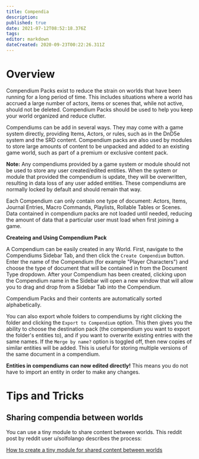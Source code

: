 ```yaml
---
title: Compendia
description: 
published: true
date: 2021-07-12T08:52:18.376Z
tags: 
editor: markdown
dateCreated: 2020-09-23T00:22:26.311Z
---
```



# Overview
Compendium Packs exist to reduce the strain on worlds that have been running for a long period of time. This includes situations where a world has accrued a large number of actors, items or scenes that, while not active, should not be deleted. Compendium Packs should be used to help you keep your world organized and reduce clutter.

Compendiums can be add in several ways. They may come with a game system directly, providing Items, Actors, or rules, such as in the DnD5e system and the SRD content.  Compendium packs are also used by modules to store large amounts of content to be unpacked and added to an existing game world, such as part of a premium or exclusive content pack.

**Note:** Any compendiums provided by a game system or module should not be used to store any user created/edited entities. When the system or module that provided the compendium is update, they will be overwritten, resulting in data loss of any user added entities. These compendiums are normally locked by default and should remain that way. 

Each Compendium can only contain one type of document: Actors, Items, Journal Entries, Macro Commands, Playlists, Rollable Tables or Scenes. Data contained in compendium packs are not loaded until needed, reducing the amount of data that a particular user must load when first joining a game.

**Createing and Using Compendium Pack**

A Compendium can be easily created in any World. First, navigate to the Compendiums Sidebar Tab, and then click the `Create Compendium` button. Enter the name of the Compendium (for example "Player Characters") and choose the type of document that will be contained in from the Document Type dropdown. After your Compendium has been created, clicking upon the Compendium name in the Sidebar will open a new window that will allow you to drag and drop from a Sidebar Tab into the Compendium.

Compendium Packs and their contents are automatically sorted alphabetically.

You can also export whole folders to compendiums by right clicking the folder and clicking the `Export to Compendium` option. This then gives you the ability to choose the destination pack (the compendium you want to export the folder's entities to), and if you want to overwrite existing entries with the same names. If the `Merge by name?` option is toggled off, then new copies of similar entities will be added. This is useful for storing multiple versions of the same document in a compendium.

**Entities in compendiums can now edited directly!**
This means you do not have to import an entity in order to make any changes. 

# Tips and Tricks

## Sharing compendia between worlds

You can use a tiny module to share content between worlds. This reddit post by reddit user u/solfolango describes the process:

[How to create a tiny module for shared content between worlds](https://www.reddit.com/r/FoundryVTT/comments/fvw3c7/how_to_create_a_tiny_module_for_shared_content/)